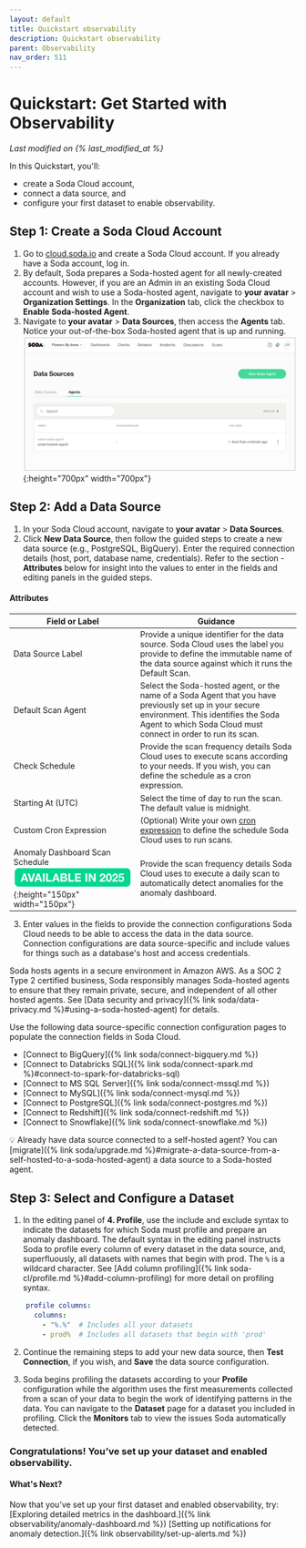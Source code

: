 ```yaml
---
layout: default
title: Quickstart observability
description: Quickstart observability
parent: Observability
nav_order: 511
---
```


# Quickstart: Get Started with Observability

*Last modified on {% last_modified_at %}*

In this Quickstart, you'll: 
- create a Soda Cloud account, 
- connect a data source, and 
- configure your first dataset to enable observability.

## Step 1: Create a Soda Cloud Account
1. Go to <a href="https://cloud.soda.io/signup?utm_source=docs" target="_blank"> cloud.soda.io</a> and create a Soda Cloud account.
   If you already have a Soda account, log in.
2. By default, Soda prepares a Soda-hosted agent for all newly-created accounts. However, if you are an Admin in an existing Soda Cloud account and wish to use a Soda-hosted agent, navigate to **your avatar** > **Organization Settings**. In the **Organization** tab, click the checkbox to **Enable Soda-hosted Agent**. 
3. Navigate to **your avatar** > **Data Sources**, then access the **Agents** tab. Notice your out-of-the-box Soda-hosted agent that is up and running. <br />
![soda-hosted-agent](/assets/images/soda-hosted-agent.png){:height="700px" width="700px"}

## Step 2: Add a Data Source
1. In your Soda Cloud account, navigate to **your avatar** > **Data Sources**.
2. Click **New Data Source**, then follow the guided steps to create a new data source (e.g., PostgreSQL, BigQuery).
   Enter the required connection details (host, port, database name, credentials).
   Refer to the section - **Attributes** below for insight into the values to enter in the fields and editing panels in the guided steps. 

####  Attributes

| Field or Label            | Guidance |
| -----------------------   | ---------- |
| Data Source Label | Provide a unique identifier for the data source. Soda Cloud uses the label you provide to define the immutable name of the data source against which it runs the Default Scan.|
| Default Scan Agent | Select the Soda-hosted agent, or the name of a Soda Agent that you have previously set up in your secure environment. This identifies the Soda Agent to which Soda Cloud must connect in order to run its scan. |
| Check Schedule | Provide the scan frequency details Soda Cloud uses to execute scans according to your needs. If you wish, you can define the schedule as a cron expression. |
| Starting At (UTC) | Select the time of day to run the scan. The default value is midnight. |
| Custom Cron Expression | (Optional) Write your own <a href="https://en.wikipedia.org/wiki/Cron" target="_blank">cron expression</a> to define the schedule Soda Cloud uses to run scans. |
| Anomaly Dashboard Scan Schedule <br />![available-2025](/assets/images/available-2025.png){:height="150px" width="150px"} <br /> | Provide the scan frequency details Soda Cloud uses to execute a daily scan to automatically detect anomalies for the anomaly dashboard. |


3. Enter values in the fields to provide the connection configurations Soda Cloud needs to be able to access the data in the data source. Connection configurations are data source-specific and include values for things such as a database's host and access credentials. 

Soda hosts agents in a secure environment in Amazon AWS. As a SOC 2 Type 2 certified business, Soda responsibly manages Soda-hosted agents to ensure that they remain private, secure, and independent of all other hosted agents. See [Data security and privacy]({% link soda/data-privacy.md %}#using-a-soda-hosted-agent) for details.

Use the following data source-specific connection configuration pages to populate the connection fields in Soda Cloud.
*  [Connect to BigQuery]({% link soda/connect-bigquery.md %})
*  [Connect to Databricks SQL]({% link soda/connect-spark.md %}#connect-to-spark-for-databricks-sql)
*  [Connect to MS SQL Server]({% link soda/connect-mssql.md %})
*  [Connect to MySQL]({% link soda/connect-mysql.md %})
*  [Connect to PostgreSQL]({% link soda/connect-postgres.md %})
*  [Connect to Redshift]({% link soda/connect-redshift.md %})
*  [Connect to Snowflake]({% link soda/connect-snowflake.md %})

💡 Already have data source connected to a self-hosted agent? You can [migrate]({% link soda/upgrade.md %}#migrate-a-data-source-from-a-self-hosted-to-a-soda-hosted-agent) a data source to a Soda-hosted agent.


## Step 3: Select and Configure a Dataset

1. In the editing panel of **4. Profile**, use the include and exclude syntax to indicate the datasets for which Soda must profile and prepare an anomaly dashboard. The default syntax in the editing panel instructs Soda to profile every column of every dataset in the data source, and, superfluously, all datasets with names that begin with prod. The `%` is a wildcard character. See [Add column profiling]({% link soda-cl/profile.md %}#add-column-profiling) for more detail on profiling syntax.

```yaml
    profile columns:
      columns:
        - "%.%"  # Includes all your datasets
        - prod%  # Includes all datasets that begin with 'prod'
```

2. Continue the remaining steps to add your new data source, then **Test Connection**, if you wish, and **Save** the data source configuration. 

3. Soda begins profiling the datasets according to your **Profile** configuration while the algorithm uses the first measurements collected from a scan of your data to begin the work of identifying patterns in the data. You can navigate to the **Dataset** page for a dataset you included in profiling. Click the **Monitors** tab to view the issues Soda automatically detected.

### Congratulations! You’ve set up your dataset and enabled observability.

#### What's Next?
Now that you’ve set up your first dataset and enabled observability, try:
[Exploring detailed metrics in the dashboard.]({% link observability/anomaly-dashboard.md %})
[Setting up notifications for anomaly detection.]({% link observability/set-up-alerts.md %})
